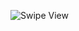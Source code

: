 ![Swipe View](https://github.com/julapy/ofxFlash/raw/master/examples/ofxFlash_example_virtual_keyboard/image/ofxFlash_example_virtual_keyboard.png)